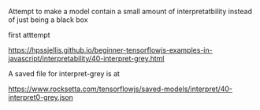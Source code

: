 

Attempt to make a model contain a small amount of interpretatbility instead of just being a black box


first atttempt

https://hpssjellis.github.io/beginner-tensorflowjs-examples-in-javascript/interpretability/40-interpret-grey.html


A saved file for interpret-grey is at

https://www.rocksetta.com/tensorflowjs/saved-models/interpret/40-interpret0-grey.json
